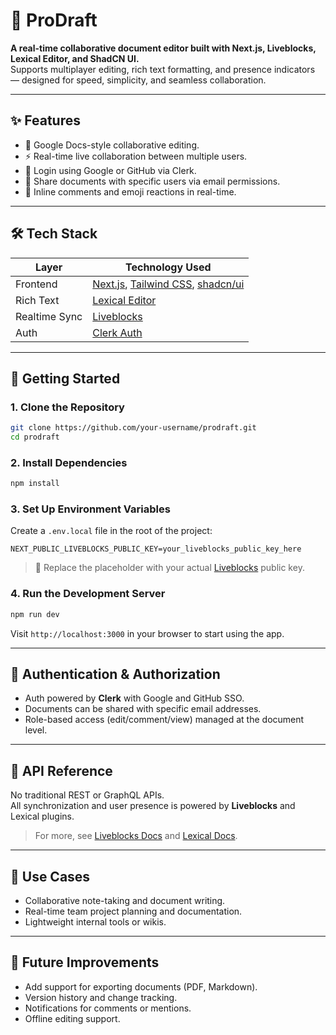 # 📝 ProDraft

**A real-time collaborative document editor built with Next.js, Liveblocks, Lexical Editor, and ShadCN UI.**  
Supports multiplayer editing, rich text formatting, and presence indicators — designed for speed, simplicity, and seamless collaboration.

---

## ✨ Features

-   📄 Google Docs-style collaborative editing.
-   ⚡ Real-time live collaboration between multiple users.
-   🔐 Login using Google or GitHub via Clerk.
-   🔗 Share documents with specific users via email permissions.
-   💬 Inline comments and emoji reactions in real-time.

---

## 🛠️ Tech Stack

| Layer         | Technology Used                                                                                               |
| ------------- | ------------------------------------------------------------------------------------------------------------- |
| Frontend      | [Next.js](https://nextjs.org/), [Tailwind CSS](https://tailwindcss.com/), [shadcn/ui](https://ui.shadcn.com/) |
| Rich Text     | [Lexical Editor](https://lexical.dev/)                                                                        |
| Realtime Sync | [Liveblocks](https://liveblocks.io/)                                                                          |
| Auth          | [Clerk Auth](https://clerk.dev/)                                                                              |

---

## 🚀 Getting Started

### 1. Clone the Repository

```bash
git clone https://github.com/your-username/prodraft.git
cd prodraft
```

### 2. Install Dependencies

```bash
npm install
```

### 3. Set Up Environment Variables

Create a `.env.local` file in the root of the project:

```env
NEXT_PUBLIC_LIVEBLOCKS_PUBLIC_KEY=your_liveblocks_public_key_here
```

> 🔑 Replace the placeholder with your actual [Liveblocks](https://liveblocks.io/) public key.

### 4. Run the Development Server

```bash
npm run dev
```

Visit `http://localhost:3000` in your browser to start using the app.

---

## 🔐 Authentication & Authorization

-   Auth powered by **Clerk** with Google and GitHub SSO.
-   Documents can be shared with specific email addresses.
-   Role-based access (edit/comment/view) managed at the document level.

---

## 📡 API Reference

No traditional REST or GraphQL APIs.  
All synchronization and user presence is powered by **Liveblocks** and Lexical plugins.

> For more, see [Liveblocks Docs](https://liveblocks.io/docs) and [Lexical Docs](https://lexical.dev/).

---

## 🎯 Use Cases

-   Collaborative note-taking and document writing.
-   Real-time team project planning and documentation.
-   Lightweight internal tools or wikis.

---

## 🚧 Future Improvements

-   Add support for exporting documents (PDF, Markdown).
-   Version history and change tracking.
-   Notifications for comments or mentions.
-   Offline editing support.


